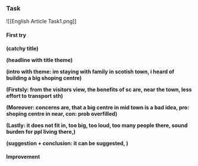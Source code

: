 ### Task
![[English Article Task1.png]]
#### First try
**(catchy title)**

**(headline with title theme)**

**(intro with theme: im staying with family in scotish town, i heard of building a big shoping centre)**

**(Firstsly: from the visitors view, the benefits of sc are, near the town, less effort to transport sth)**

**(Moreover: concerns are, that a big centre in mid town is a bad idea, pro: shoping centre in near, con: prob overfilled)**

**(Lastly: it does not fit in, too big, too loud, too many people there, sound burden for ppl living there,)**

**(suggestion + conclusion: it can be suggested, )**

#### Improvement
